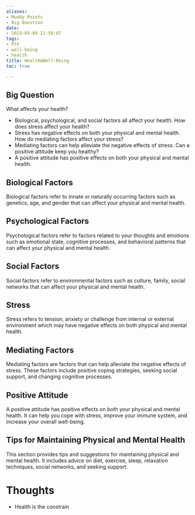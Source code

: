 ```yaml
---
aliases:
- Muddy Points
- Big Question
date:
- 2023-05-09 21:58:07
tags:
- PSY
- well-being
- health
title: Health&Well-Being
toc: true

---
```


## Big Question

 What affects your health?
   - Biological, psychological, and social factors all affect your health.
 How does stress affect your health?
   - Stress has negative effects on both your physical and mental health.
 How do mediating factors affect your stress?
   - Mediating factors can help alleviate the negative effects of stress.
 Can a positive attitude keep you healthy?
   - A positive attitude has positive effects on both your physical and mental health.

## Biological Factors

Biological factors refer to innate or naturally occurring factors such as genetics, age, and gender that can affect your physical and mental health.

## Psychological Factors

Psychological factors refer to factors related to your thoughts and emotions such as emotional state, cognitive processes, and behavioral patterns that can affect your physical and mental health.

## Social Factors

Social factors refer to environmental factors such as culture, family, social networks that can affect your physical and mental health.

## Stress

Stress refers to tension, anxiety or challenge from internal or external environment which may have negative effects on both physical and mental health.

## Mediating Factors

Mediating factors are factors that can help alleviate the negative effects of stress. These factors include positive coping strategies, seeking social support, and changing cognitive processes.

## Positive Attitude

A positive attitude has positive effects on both your physical and mental health. It can help you cope with stress, improve your immune system, and increase your overall well-being.

## Tips for Maintaining Physical and Mental Health

This section provides tips and suggestions for maintaining physical and mental health. It includes advice on diet, exercise, sleep, relaxation techniques, social networks, and seeking support.



# Thoughts
- Health is the constrain
